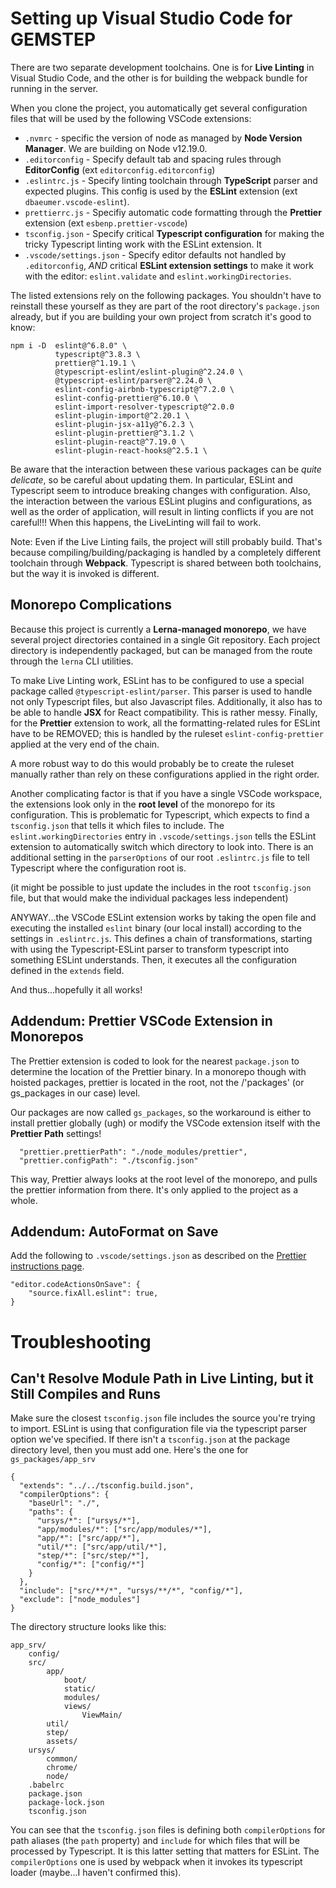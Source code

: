 # Setting up Visual Studio Code for GEMSTEP

There are two separate development toolchains. One is for  **Live Linting** in Visual Studio Code, and the other is for building the webpack bundle for running in the server. 

When you clone the project, you automatically get several configuration files that will be used by the following VSCode extensions:

* `.nvmrc` - specific the version of node as managed by **Node Version Manager**. We are building on Node v12.19.0.
* `.editorconfig` - Specify default tab and spacing rules through **EditorConfig** (ext `editorconfig.editorconfig`)
* `.eslintrc.js` - Specify linting toolchain through **TypeScript** parser and expected plugins. This config is used by the **ESLint** extension (ext `dbaeumer.vscode-eslint`).
* `prettierrc.js` - Specifiy automatic code formatting through the **Prettier** extension (ext `esbenp.prettier-vscode`)
* `tsconfig.json` - Specify critical **Typescript configuration** for making the tricky Typescript linting work with the ESLint extension. It 
* `.vscode/settings.json` - Specify editor defaults not handled by `.editorconfig`, *AND* critical **ESLint extension settings** to make it work with the editor: `eslint.validate` and `eslint.workingDirectories`.

The listed extensions rely on the following packages. You shouldn't have to reinstall these yourself as they are part of the root directory's `package.json` already, but if you are building your own project from scratch it's good to know: 
```
npm i -D  eslint@^6.8.0" \
          typescript@^3.8.3 \
          prettier@^1.19.1 \
          @typescript-eslint/eslint-plugin@^2.24.0 \
          @typescript-eslint/parser@^2.24.0 \
          eslint-config-airbnb-typescript@^7.2.0 \
          eslint-config-prettier@^6.10.0 \
          eslint-import-resolver-typescript@^2.0.0
          eslint-plugin-import@^2.20.1 \
          eslint-plugin-jsx-a11y@^6.2.3 \
          eslint-plugin-prettier@^3.1.2 \
          eslint-plugin-react@^7.19.0 \
          eslint-plugin-react-hooks@^2.5.1 \
```
Be aware that the interaction between these various packages can be *quite delicate*, so be careful about updating them. In particular, ESLint and Typescript seem to introduce breaking changes with configuration. Also, the interaction between the various ESLint plugins and configurations, as well as the order of application, will result in linting conflicts if you are not careful!!! When this happens, the LiveLinting will fail to work.

Note: Even if the Live Linting fails, the project will still probably build. That's because compiling/building/packaging is handled by a completely different toolchain through **Webpack**. Typescript is shared between both toolchains, but the way it is invoked is different.

## Monorepo Complications

Because this project is currently a **Lerna-managed monorepo**, we have several project directories contained in a single Git repository. Each project directory is independently packaged, but can be managed from the route through the `lerna` CLI utilities. 

To make Live Linting work, ESLint has to be configured to use a special package called `@typescript-eslint/parser`. This parser is used to handle not only Typescript files, but also Javascript files. Additionally, it also has to be able to handle **JSX** for React compatibility. This is rather messy. Finally, for the **Prettier** extension to work, all the formatting-related rules for ESLint have to be REMOVED; this is handled by the ruleset `eslint-config-prettier` applied at the very end of the chain. 

A more robust way to do this would probably be to create the ruleset manually rather than rely on these configurations applied in the right order. 

Another complicating factor is that if you have a single VSCode workspace, the extensions look only in the **root level** of the monorepo for its configuration. This is problematic for Typescript, which expects to find a `tsconfig.json` that tells it which files to include. The `eslint.workingDirectories` entry in `.vscode/settings.json` tells the ESLint extension to automatically switch which directory to look into. There is an additional setting in the `parserOptions` of our root `.eslintrc.js` file to tell Typescript where the configuration root is. 

(it might be possible to just update the includes in the root `tsconfig.json` file, but that would make the individual packages less independent)

ANYWAY...the VSCode ESLint extension works by taking the open file and executing the installed `eslint` binary (our local install) according to the settings in `.eslintrc.js`. This defines a chain of transformations, starting with using the Typescript-ESLint parser to transform typescript into something ESLint understands. Then, it executes all the configuration defined in the `extends` field.

And thus...hopefully it all works!

##  Addendum: Prettier VSCode Extension in Monorepos

The Prettier extension is coded to look for the nearest `package.json` to determine the location of the Prettier binary. In a monorepo though with hoisted packages, prettier is located in the root, not the /'packages' (or gs_packages in our case) level. 

Our packages are now called `gs_packages`, so the workaround is either to install prettier globally (ugh) or modify the VSCode extension itself with the **Prettier Path** settings!
```
  "prettier.prettierPath": "./node_modules/prettier",
  "prettier.configPath": "./tsconfig.json"
```
This way, Prettier always looks at the root level of the monorepo, and pulls the prettier information from there. It's only applied to the project as a whole.

## Addendum: AutoFormat on Save

Add the following to `.vscode/settings.json` as described on the [Prettier instructions page](https://github.com/prettier/prettier-vscode#linter-integration).

```
"editor.codeActionsOnSave": {
    "source.fixAll.eslint": true,
}
```



# Troubleshooting

## Can't Resolve Module Path in Live Linting, but it Still Compiles and Runs

Make sure the closest `tsconfig.json` file includes the source you're trying to import. ESLint is using that configuration file via the typescript parser option we've specified. If there isn't a `tsconfig.json` at the package directory level, then you must add one. Here's the one for `gs_packages/app_srv`

```
{
  "extends": "../../tsconfig.build.json",
  "compilerOptions": {
    "baseUrl": "./",
    "paths": {
      "ursys/*": ["ursys/*"],
      "app/modules/*": ["src/app/modules/*"],
      "app/*": ["src/app/*"],
      "util/*": ["src/app/util/*"],
      "step/*": ["src/step/*"],
      "config/*": ["config/*"]
    }
  },
  "include": ["src/**/*", "ursys/**/*", "config/*"],
  "exclude": ["node_modules"]
}
```

The directory structure looks like this:

```
app_srv/
    config/
    src/
        app/
            boot/
            static/
            modules/
            views/
                ViewMain/
        util/
        step/
        assets/
    ursys/
        common/
        chrome/
        node/
    .babelrc
    package.json
    package-lock.json
    tsconfig.json
```

You can see that the `tsconfig.json` files is defining both `compilerOptions` for path aliases (the `path` property) and `include` for which files that will be processed by Typescript. It is this latter setting that matters for ESLint. The `compilerOptions` one is used by webpack when it invokes its typescript loader (maybe...I haven't confirmed this). 